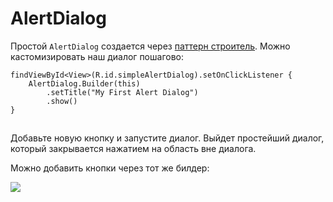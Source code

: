 # AlertDialog

Простой `AlertDialog` создается через [паттерн строитель](https://refactoring.guru/ru/design-patterns/builder). Можно кастомизировать наш диалог пошагово:

```
findViewById<View>(R.id.simpleAlertDialog).setOnClickListener {
    AlertDialog.Builder(this)
        .setTitle("My First Alert Dialog")
        .show()
}
```

![](data:image/gif;base64,R0lGODlhAQABAPABAP///wAAACH5BAEKAAAALAAAAAABAAEAAAICRAEAOw==)![](data:image/gif;base64,R0lGODlhAQABAPABAP///wAAACH5BAEKAAAALAAAAAABAAEAAAICRAEAOw== "Click and drag to move")

Добавьте новую кнопку и запустите диалог. Выйдет простейший диалог, который закрывается нажатием на область вне диалога.

Можно добавить кнопки через тот же билдер:

![](https://ucarecdn.com/c10dd701-6c46-4a7a-867f-c4ba76064ce8/)![](data:image/gif;base64,R0lGODlhAQABAPABAP///wAAACH5BAEKAAAALAAAAAABAAEAAAICRAEAOw== "Click and drag to move")
